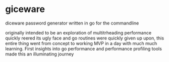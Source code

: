 # giceware
diceware password generator written in go for the commandline

originally intended to be an exploration of multitrheading performance quickly reered its ugly face and go routines were quickly given up upon, this entire thing went from concept to working MVP in a day with much much learning. First insights into go performance and performance profiling tools made this an illuminating journey